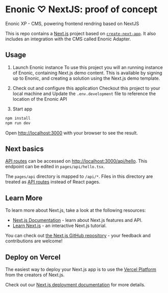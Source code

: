 # Enonic ♡ NextJS: proof of concept

Enonic XP - CMS, powering frontend rendring based on NextJS

This is repo contains a [Next.js](https://nextjs.org/) project based on [`create-next-app`](https://github.com/vercel/next.js/tree/canary/packages/create-next-app). It also includes an integration with the CMS called Enonic Adapter.

## Usage

1. Launch Enonic instance
To use this project you will an running instance of Enonic, containing Next.js demo content.
This is available by signing up to Enonic, and creating a solution using the Next.js demo template.

2. Check out and configure this application
Checkout this project to your local machine and Update the `.env.development` file to reference the location of the Enonic API

3. Start app

```bash
npm install
npm run dev
```
Open [http://localhost:3000](http://localhost:3000) with your browser to see the result.

## Next basics

[API routes](https://nextjs.org/docs/api-routes/introduction) can be accessed on [http://localhost:3000/api/hello](http://localhost:3000/api/hello). This endpoint can be edited in `pages/api/hello.tsx`.

The `pages/api` directory is mapped to `/api/*`. Files in this directory are treated as [API routes](https://nextjs.org/docs/api-routes/introduction) instead of React pages.

## Learn More

To learn more about Next.js, take a look at the following resources:

- [Next.js Documentation](https://nextjs.org/docs) - learn about Next.js features and API.
- [Learn Next.js](https://nextjs.org/learn) - an interactive Next.js tutorial.

You can check out [the Next.js GitHub repository](https://github.com/vercel/next.js/) - your feedback and contributions are welcome!

## Deploy on Vercel

The easiest way to deploy your Next.js app is to use the [Vercel Platform](https://vercel.com/new?utm_medium=default-template&filter=next.js&utm_source=create-next-app&utm_campaign=create-next-app-readme) from the creators of Next.js.

Check out our [Next.js deployment documentation](https://nextjs.org/docs/deployment) for more details.
